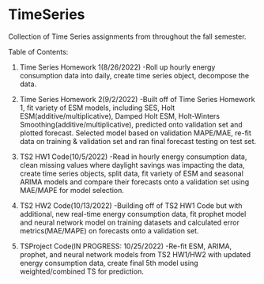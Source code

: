 # TimeSeries
Collection of Time Series assignments from throughout the fall semester.

Table of Contents:

1. Time Series Homework 1(8/26/2022)
-Roll up hourly energy consumption data into daily, create time series object, decompose the data.

2. Time Series Homework 2(9/2/2022)
-Built off of Time Series Homework 1, fit variety of ESM models, including SES, Holt ESM(additive/multiplicative), Damped Holt ESM, Holt-Winters Smoothing(additive/multiplicative), predicted onto validation set and plotted forecast. Selected model based on validation MAPE/MAE, re-fit data on training & validation set and ran final forecast testing on test set.

3. TS2 HW1 Code(10/5/2022)
-Read in hourly energy consumption data, clean missing values where daylight savings was impacting the data, create time series objects, split data, fit variety of ESM and seasonal ARIMA models and compare their forecasts onto a validation set using MAE/MAPE for model selection.

4. TS2 HW2 Code(10/13/2022)
-Building off of TS2 HW1 Code but with additional, new real-time energy consumption data, fit prophet model and neural network model on training datasets and calculated error metrics(MAE/MAPE) on forecasts onto a validation set. 

5. TSProject Code(IN PROGRESS: 10/25/2022)
-Re-fit ESM, ARIMA, prophet, and neural network models from TS2 HW1/HW2 with updated energy consumption data, create final 5th model using weighted/combined TS for prediction.

